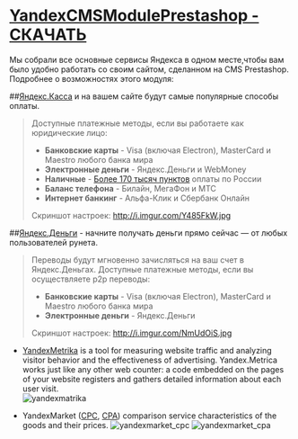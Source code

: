 [YandexCMSModulePrestashop - СКАЧАТЬ](https://github.com/aTastyCookie/yandex_prestashop/archive/master.zip)
=================

Мы собрали все основные сервисы Яндекса в одном месте,чтобы вам было удобно работать со своим сайтом, сделанном на CMS Prestashop. Подробнее о возможностях этого модуля:

##[Яндекс.Касса](http://kassa.yandex.ru/) и на вашем сайте будут самые популярные способы оплаты.
> Доступные платежные методы, если вы работаете как юридические лицо:
>* **Банковские карты** -  Visa (включая Electron), MasterCard и Maestro любого банка мира
>* **Электронные деньги** - Яндекс.Деньги и WebMoney
>* **Наличные** - [Более 170 тысяч пунктов](https://money.yandex.ru/pay/doc.xml?id=526209) оплаты по России
>* **Баланс телефона** - Билайн, МегаФон и МТС
>* **Интернет банкинг** - Альфа-Клик и Сбербанк Онлайн
>
> Скриншот настроек: http://i.imgur.com/Y485FkW.jpg

##[Яндекс.Деньги](https://money.yandex.ru/) - начните получать деньги прямо сейчас — от любых пользователей рунета.
> Переводы будут мгновенно зачисляться на ваш счет в Яндекс.Деньгах.
> Доступные платежные методы, если вы осуществляете p2p переводы:
>* **Банковские карты** -  Visa (включая Electron), MasterCard и Maestro любого банка мира
>* **Электронные деньги** - Яндекс.Деньги
>
> Скриншот настроек: http://i.imgur.com/NmUdOiS.jpg

* [YandexMetrika](https://metrika.yandex.ru/) is a tool for measuring website traffic and analyzing visitor behavior and the effectiveness of advertising. Yandex.Metrica works just like any other web counter: a code embedded on the pages of your website registers and gathers detailed information about each user visit.\
![yandexmatrika](http://i.imgur.com/pWtH7zA.jpg)

* YandexMarket ([CPC](http://welcome.advertising.yandex.ru/market/), [CPA](http://help.yandex.ru/partnermarket/purchase/about.xml)) comparison service characteristics of the goods and their prices.
![yandexmarket_cpc](http://i.imgur.com/FFwWlDf.jpg)
![yandexmarket_cpa](http://i.imgur.com/T6bHlNr.jpg)
